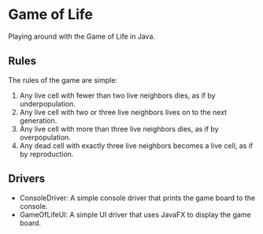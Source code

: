 # Game of Life
Playing around with the Game of Life in Java.

## Rules
The rules of the game are simple:
1. Any live cell with fewer than two live neighbors dies, as if by underpopulation.
2. Any live cell with two or three live neighbors lives on to the next generation.
3. Any live cell with more than three live neighbors dies, as if by overpopulation.
4. Any dead cell with exactly three live neighbors becomes a live cell, as if by reproduction.


## Drivers
- ConsoleDriver: A simple console driver that prints the game board to the console.
- GameOfLifeUI: A simple UI driver that uses JavaFX to display the game board.
